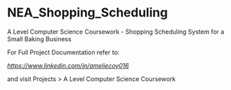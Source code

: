 # NEA_Shopping_Scheduling
A Level Computer Science Coursework - Shopping Scheduling System for a Small Baking Business

For Full Project Documentation refer to:

_https://www.linkedin.com/in/ameliecoy016_

and visit Projects > A Level Computer Science Coursework
